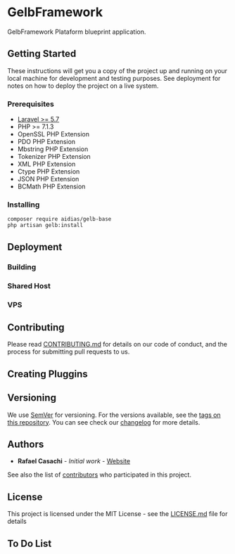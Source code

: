 # GelbFramework
GelbFramework Plataform blueprint application.

## Getting Started
These instructions will get you a copy of the project up and running on your local machine for development and testing purposes. See deployment for notes on how to deploy the project on a live system.

### Prerequisites
- [Laravel >= 5.7](https://laravel.com/docs/5.7)
- PHP >= 7.1.3
- OpenSSL PHP Extension
- PDO PHP Extension
- Mbstring PHP Extension
- Tokenizer PHP Extension
- XML PHP Extension
- Ctype PHP Extension
- JSON PHP Extension
- BCMath PHP Extension

### Installing
```
composer require aidias/gelb-base
php artisan gelb:install
```

## Deployment

### Building

### Shared Host

### VPS

## Contributing
Please read [CONTRIBUTING.md](https://gist.github.com/PurpleBooth/b24679402957c63ec426) for details on our code of conduct, and the process for submitting pull requests to us.

## Creating Pluggins

## Versioning
We use [SemVer](http://semver.org/) for versioning. For the versions available, see the [tags on this repository](https://github.com/your/project/tags). You can see check our [changelog](http://semver.org/) for more details.

## Authors
- **Rafael Casachi** - *Initial work* - [Website](http://www.rafaelcasachi.eti.br)

See also the list of [contributors](https://github.com/your/project/contributors) who participated in this project.

## License
This project is licensed under the MIT License - see the [LICENSE.md](LICENSE.md) file for details

## To Do List